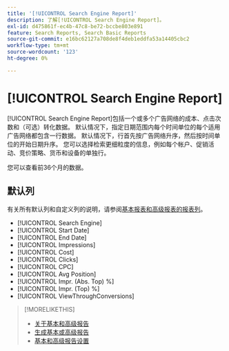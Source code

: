 ```yaml
---
title: '[!UICONTROL Search Engine Report]'
description: 了解[!UICONTROL Search Engine Report]。
exl-id: d475861f-ec4b-47c8-be72-bccbe803e891
feature: Search Reports, Search Basic Reports
source-git-commit: e16bc62127a708de8f4deb1eddfa53a14405cbc2
workflow-type: tm+mt
source-wordcount: '123'
ht-degree: 0%

---
```


# [!UICONTROL Search Engine Report]

[!UICONTROL Search Engine Report]包括一个或多个广告网络的成本、点击次数和（可选）转化数据。 默认情况下，指定日期范围内每个时间单位的每个适用广告网络都包含一行数据。 默认情况下，行首先按广告网络升序，然后按时间单位的开始日期升序。 您可以选择检索更细粒度的信息，例如每个帐户、促销活动、竞价策略、货币和设备的单独行。

您可以查看前36个月的数据。

## 默认列

有关所有默认列和自定义列的说明，请参阅[基本报表和高级报表的报表列](basic-advanced-report-columns.md)。

* [!UICONTROL Search Engine]
* [!UICONTROL Start Date]
* [!UICONTROL End Date]
* [!UICONTROL Impressions]
* [!UICONTROL Cost]
* [!UICONTROL Clicks]
* [!UICONTROL CPC]
* [!UICONTROL Avg Position]
* [!UICONTROL Impr. (Abs. Top) %]
* [!UICONTROL Impr. (Top) %]
* [!UICONTROL ViewThroughConversions]

>[!MORELIKETHIS]
>
>* [关于基本和高级报告](basic-advanced-report-about.md)
>* [生成基本或高级报告](basic-advanced-report-generate.md)
>* [基本和高级报告设置](basic-advanced-report-settings.md)
